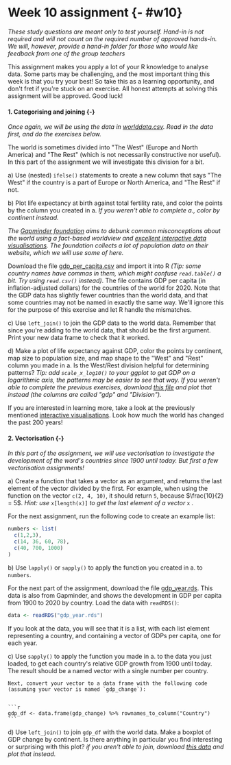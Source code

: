 # Week 10 assignment {- #w10}

_These study questions are meant only to test yourself. Hand-in is not required and will not count on the required number of approved hands-in. We will, however, provide a hand-in folder for those who would like feedback from one of the group teachers_

This assignment makes you apply a lot of your R knowledge to analyse data. Some parts may be challenging, and the most important thing this week is that you try your best! So take this as a learning opportunity, and don't fret if you're stuck on an exercise. All honest attempts at solving this assignment will be approved. Good luck!

#### 1. Categorising and joining {-}

_Once again, we will be using the data in [worlddata.csv](https://bios1140.github.io/data/worlddata.csv). Read in the data first, and do the exercises below._

The world is sometimes divided into "The West" (Europe and North America) and "The Rest" (which is not necessarily constructive nor useful). In this part of the assignment we will investigate this division for a bit.

a) Use (nested) `ifelse()` statements to create a new column that says "The West" if the country is a part of Europe or North America, and "The Rest" if not.

b) Plot life expectancy at birth against total fertility rate, and color the points by the column you created in a. _If you weren't able to complete a., color by continent instead._

_The [Gapminder foundation](https://www.gapminder.org/) aims to debunk common misconceptions about the world using a fact-based worldview and [excellent interactive data visualisations](https://www.gapminder.org/tools/#$chart-type=bubbles&url=v1). The foundation collects a lot of population data on their website, which we will use some of here._

Download the file [gdp_per_capita.csv](https://bios1140.github.io/data/gdp_per_capita.csv) and import it into R *(Tip: some country names have commas in them, which might confuse `read.table()` a bit. Try using `read.csv()` instead)*. The file contains GDP per capita (in inflation-adjusted dollars) for the countries of the world for 2020. Note that the GDP data has slightly fewer countries than the world data, and that some countries may not be named in exactly the same way. We'll ignore this for the purpose of this exercise and let R handle the mismatches.

c) Use `left_join()` to join the GDP data to the world data. Remember that since you're adding to the world data, that should be the first argument. Print your new data frame to check that it worked.

d) Make a plot of life expectancy against GDP, color the points by continent, map size to population size, and map shape to the "West" and "Rest" column you made in a.  Is the West/Rest division helpful for determining patterns? _Tip: add `scale_x_log10()` to your ggplot to get GDP on a logarithmic axis, the patterns may be easier to see that way._ _If you weren't able to complete the previous exercises, download [this file](https://bios1140.github.io/data/worlddata_income.csv) and plot that instead (the columns are called "gdp" and "Division")._

If you are interested in learning more, take a look at the previously mentioned [interactive visualisations](https://www.gapminder.org/tools/#$chart-type=bubbles&url=v1). Look how much the world has changed the past 200 years!

#### 2. Vectorisation {-}

_In this part of the assignment, we will use vectorisation to investigate the development of the word's countries since 1900 until today. But first a few vectorisation assignments!_

a) Create a function that takes a vector as an argument, and returns the last element of the vector divided by the first. For example, when using the function on the vector `c(2, 4, 10)`, it should return `5`, because $\frac{10}{2} = 5$. _Hint: use_ `x[length(x)]` _to get the last element of a vector_ `x` _._

For the next assignment, run the following code to create an example list:


```r
numbers <- list(
  c(1,2,3),
  c(14, 36, 60, 78),
  c(40, 700, 1000)
)
```


b) Use `lapply()` or `sapply()` to apply the function you created in a. to `numbers`.

For the next part of the assignment, download the file [gdp_year.rds](https://bios1140.github.io/data/gdp_year.rds). This data is also from Gapminder, and shows the development in GDP per capita from 1900 to 2020 by country. Load the data with `readRDS()`:


```r
data <- readRDS("gdp_year.rds")
```

If you look at the data, you will see that it is a list, with each list element representing a country, and containing a vector of GDPs per capita, one for each year.

c) Use `sapply()` to apply the function you made in a. to the data you just loaded, to get each country's relative GDP growth from 1900 until today. The result should be a named vector with a single number per country.

    Next, convert your vector to a data frame with the following code (assuming your vector is named `gdp_change`):
    
    
    ```r
    gdp_df <- data.frame(gdp_change) %>% rownames_to_column("Country")
    ```
    
d) Use `left_join()` to join `gdp_df` with the world data. Make a boxplot of GDP change by continent. Is there anything in particular you find interesting or surprising with this plot? _if you aren't able to join, download [this data](https://bios1140.github.io/data/worlddata_gdp_change.csv) and plot that instead._
